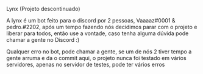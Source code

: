 Lynx (Projeto descontinuado)

A lynx é um bot feito para o discord por 2 pessoas, Vaaaaz#0001 & pedro.#2202, após um tempo fazendo nós decidimos parar com o projeto e liberar para todos, então use a vontade, caso tenha alguma dúvida pode chamar a gente no Discord :)


Qualquer erro no bot, pode chamar a gente, se um de nós 2 tiver tempo a gente arruma e da o commit aqui, o projeto nunca foi testado em vários servidores, apenas no servidor de testes, pode ter vários erros

